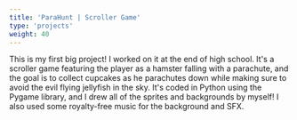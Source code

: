```yaml
---
title: 'ParaHunt | Scroller Game'
type: 'projects'
weight: 40
---
```


This is my first big project! I worked on it at the end of high school. It's a scroller game featuring the player as a hamster falling with a parachute, and the goal is to collect cupcakes as he parachutes down while making sure to avoid the evil flying jellyfish in the sky. It's coded in Python using the Pygame library, and I drew all of the sprites and backgrounds by myself! I also used some royalty-free music for the background and SFX.